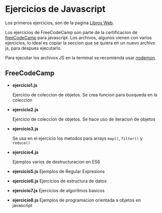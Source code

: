 # Ejercicios de Javascript

Los primeros ejercicios, son de la pagina [Libros Web](https://librosweb.es/libros/).

Los ejercicios de FreeCodeCamp son parte de la certificacion de [freeCodeCamp](https://learn.freecodecamp.org/) para javascript. Los archivos, algunos vienen con varios ejercicios, lo ideal es copiar la seccion que se quiera en un nuevo archivo js, para despues ejecutarlo.

Para ejecutar los archivos JS en la terminal se recomienda usar [nodemon](https://www.npmjs.com/package/nodemon).

## FreeCodeCamp

+ **ejercicio1.js**

   Ejercicio de coleccion de objetos. Se crea funcion para busqueda en la coleccion
+ **ejercicio2.js**

   Ejercicio de coleccion de objetos. Se hace uso de iteracion de objetos
+ **ejercicio3.js**

   Se usa en el ejercicio los metodos para arrays ```map()```, ```filter()``` y ```reduce()```
+ **ejercicio4.js**

   Ejemplos varios  de destructuracion en ES6
+ **ejercicio5.js**
   Ejemplos de Regular Expresions

+ **ejercicio6.js**
   Ejercicios de estructura de datos

+ **ejercicio7.js**
   Ejercicios de algoritmos basicos

+ **ejercicio8.js**
   Ejemplos de programacion orientada a objetos en javascript

